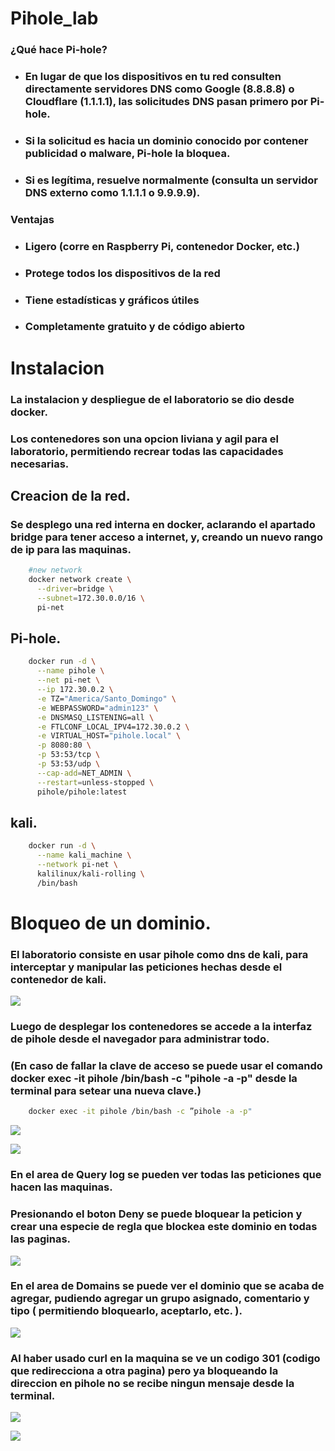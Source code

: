 # Pihole_lab

### ¿Qué hace Pi-hole?
-    ### En lugar de que los dispositivos en tu red consulten directamente servidores DNS como Google (8.8.8.8) o Cloudflare (1.1.1.1), las solicitudes DNS pasan primero por Pi-hole.
-    ### Si la solicitud es hacia un dominio conocido por contener publicidad o malware, Pi-hole la bloquea.
-    ### Si es legítima, resuelve normalmente (consulta un servidor DNS externo como 1.1.1.1 o 9.9.9.9).

### Ventajas
-    ### Ligero (corre en Raspberry Pi, contenedor Docker, etc.)
-    ### Protege todos los dispositivos de la red
-    ### Tiene estadísticas y gráficos útiles
-    ### Completamente gratuito y de código abierto


# Instalacion
### La instalacion y despliegue de el laboratorio se dio desde docker.
### Los contenedores son una opcion liviana y agil para el laboratorio, permitiendo recrear todas las capacidades necesarias.

## Creacion de la red.
### Se desplego una red interna en docker, aclarando el apartado bridge para tener acceso a internet, y, creando un nuevo rango de ip para las maquinas.

```bash
    #new network
    docker network create \
      --driver=bridge \
      --subnet=172.30.0.0/16 \
      pi-net
```

## Pi-hole.

```bash
    docker run -d \
      --name pihole \
      --net pi-net \
      --ip 172.30.0.2 \
      -e TZ="America/Santo_Domingo" \
      -e WEBPASSWORD="admin123" \
      -e DNSMASQ_LISTENING=all \
      -e FTLCONF_LOCAL_IPV4=172.30.0.2 \
      -e VIRTUAL_HOST="pihole.local" \
      -p 8080:80 \
      -p 53:53/tcp \
      -p 53:53/udp \
      --cap-add=NET_ADMIN \
      --restart=unless-stopped \
      pihole/pihole:latest
```

## kali.

```bash
    docker run -d \
      --name kali_machine \
      --network pi-net \
      kalilinux/kali-rolling \
      /bin/bash
```

# Bloqueo de un dominio.
### El laboratorio consiste en usar pihole como dns de kali, para interceptar y manipular las peticiones hechas desde el contenedor de kali.

![](images/3-1.png)

### Luego de desplegar los contenedores se accede a la interfaz de pihole desde el navegador para administrar todo.
### (En caso de fallar la clave de acceso se puede usar el comando docker exec -it pihole /bin/bash -c "pihole -a -p\" desde la terminal para setear una nueva clave.)

```bash
    docker exec -it pihole /bin/bash -c ”pihole -a -p"
```

![](images/3-2.png)

![](images/3-3.png)

### En el area de Query log se pueden ver todas las peticiones que hacen las maquinas.
### Presionando el boton Deny se puede bloquear la peticion y crear una especie de regla que blockea este dominio en todas las paginas.

![](images/3-4.png)

### En el area de Domains se puede ver el dominio que se acaba de agregar, pudiendo agregar un grupo asignado, comentario y tipo ( permitiendo bloquearlo, aceptarlo, etc. ).

![](images/3-5.png)

### Al haber usado curl en la maquina se ve un codigo 301 (codigo que redirecciona a otra pagina) pero ya bloqueando la direccion en pihole no se recibe ningun mensaje desde la terminal.

![](images/3-6.png)

![](images/3-7.png)
